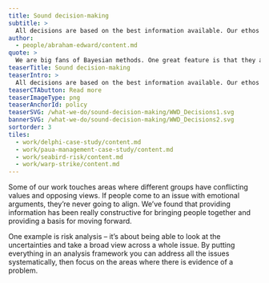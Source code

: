 ```yaml
---
title: Sound decision-making
subtitle: >
  All decisions are based on the best information available. Our ethos is to make sure people are able to use the information they have and are not basing their actions on hearsay.
author:
  - people/abraham-edward/content.md
quote: >
  We are big fans of Bayesian methods. One great feature is that they allow you to bring data as well as peoples’ strongly held views to an analysis. Those views can then be evaluated systematically as part of a framework. That’s powerful.
teaserTitle: Sound decision-making
teaserIntro: >
  All decisions are based on the best information available. Our ethos is to make sure people are able to use the information they have and are not basing their actions on hearsay.
teaserCTAbutton: Read more
teaserImageType: png
teaserAnchorId: policy
teaserSVG: /what-we-do/sound-decision-making/WWD_Decisions1.svg
bannerSVG: /what-we-do/sound-decision-making/WWD_Decisions2.svg
sortorder: 3
tiles:
  - work/delphi-case-study/content.md
  - work/paua-management-case-study/content.md
  - work/seabird-risk/content.md
  - work/warp-strike/content.md
---
```


Some of our work touches areas where different groups have conflicting values and opposing views. If people come to an issue with emotional arguments, they’re never going to align. We’ve found that providing information has been really constructive for bringing people together and providing a basis for moving forward.

One example is risk analysis – it’s about being able to look at the uncertainties and take a broad view across a whole issue. By putting everything in an analysis framework you can address all the issues systematically, then focus on the areas where there is evidence of a problem.
